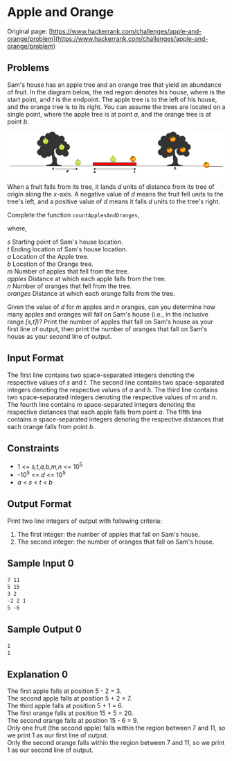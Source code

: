 # Apple and Orange

Original page: [https://www.hackerrank.com/challenges/apple-and-orange/problem](https://www.hackerrank.com/challenges/apple-and-orange/problem)

## Problems
Sam's house has an apple tree and an orange tree that yield an abundance of fruit. In the diagram below, the red region denotes his house, where  is the start point, and *t* is the endpoint. The apple tree is to the left of his house, and the orange tree is to its right. You can assume the trees are located on a single point, where the apple tree is at point *a*, and the orange tree is at point *b*.

![Apple and Orange](appleandorange.png)

When a fruit falls from its tree, it lands *d* units of distance from its tree of origin along the *x*-axis. A negative value of *d* means the fruit fell  units to the tree's left, and a positive value of *d* means it falls *d* units to the tree's right.

Complete the function `countApplesAndOranges`,

where,

*s* Starting point of Sam's house location.<br>
*t* Ending location of Sam's house location.<br>
*a* Location of the Apple tree.<br>
*b* Location of the Orange tree.<br>
*m* Number of apples that fell from the tree.<br>
*apples* Distance at which each apple falls from the tree.<br>
*n* Number of oranges that fell from the tree.<br>
*oranges* Distance at which each orange falls from the tree.<br>

Given the value of *d* for *m* apples and *n* oranges, can you determine how many apples and oranges will fall on Sam's house (i.e., in the inclusive range *[s,t]*)? Print the number of apples that fall on Sam's house as your first line of output, then print the number of oranges that fall on Sam's house as your second line of output.

## Input Format

The first line contains two space-separated integers denoting the respective values of *s* and *t*. 
The second line contains two space-separated integers denoting the respective values of *a* and *b*. 
The third line contains two space-separated integers denoting the respective values of *m* and *n*. 
The fourth line contains *m* space-separated integers denoting the respective distances that each apple falls from point *a*. 
The fifth line contains *n* space-separated integers denoting the respective distances that each orange falls from point *b*.

## Constraints

* 1 <= *s,t,a,b,m,n* <= 10<sup>5</sup>
* -10<sup>5</sup> <= *d* <= 10<sup>5</sup>
* *a* < *s* < *t* < *b*

## Output Format

Print two line integers of output with following criteria:

1. The first integer: the number of apples that fall on Sam's house.
2. The second integer: the number of oranges that fall on Sam's house.

## Sample Input 0
```
7 11
5 15
3 2
-2 2 1
5 -6
```

## Sample Output 0
```
1
1
```

## Explanation 0
The first apple falls at position 5 - 2 = 3.<br>
The second apple falls at position 5 + 2 = 7.<br>
The third apple falls at position 5 + 1 = 6.<br>
The first orange falls at position 15 + 5 = 20.<br>
The second orange falls at position 15 - 6 = 9.<br>
Only one fruit (the second apple) falls within the region between 7 and 11, so we print 1 as our first line of output.<br>
Only the second orange falls within the region between 7 and 11, so we print 1 as our second line of output.<br>